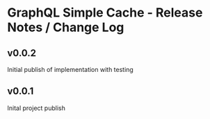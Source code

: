 # GraphQL Simple Cache - Release Notes / Change Log

## v0.0.2
Initial publish of implementation with testing

## v0.0.1
Inital project publish
